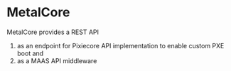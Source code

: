 # MetalCore

MetalCore provides a REST API
1. as an endpoint for Pixiecore API implementation to enable custom PXE boot and
1. as a MAAS API middleware
